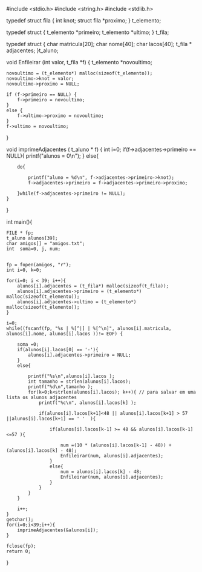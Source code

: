 #include <stdio.h>
#include <string.h>
#include <stdlib.h>


typedef struct fila {
	int knot;
	struct fila *proximo;
} t_elemento;


typedef struct {
	t_elemento *primeiro;
	t_elemento *ultimo;
} t_fila;

typedef struct {
	char matricula[20];
	char nome[40];
	char lacos[40];
	t_fila * adjacentes;
}t_aluno;



void Enfileirar (int valor, t_fila *f) {
	t_elemento *novoultimo;	

	novoultimo = (t_elemento*) malloc(sizeof(t_elemento));		
	novoultimo->knot = valor;									
	novoultimo->proximo = NULL;									

	if (f->primeiro == NULL) {									
		f->primeiro = novoultimo;
	}
	else {
		f->ultimo->proximo = novoultimo;						
	}
	f->ultimo = novoultimo;										
}


void imprimeAdjacentes ( t_aluno * f) {
	int i=0;
	if(f->adjacentes->primeiro == NULL){
		printf("alunos = 0\n");
	}
	else{

		do{

			printf("aluno = %d\n", f->adjacentes->primeiro->knot);
			f->adjacentes->primeiro = f->adjacentes->primeiro->proximo;

		}while(f->adjacentes->primeiro != NULL);
	}

}

int main(){


	FILE * fp;
	t_aluno alunos[39];
	char amigos[] = "amigos.txt";
	int  soma=0, j, num;

	
	fp = fopen(amigos, "r");
	int i=0, k=0;	

	for(i=0; i < 39; i++){
		alunos[i].adjacentes = (t_fila*) malloc(sizeof(t_fila)); 
		alunos[i].adjacentes->primeiro = (t_elemento*) malloc(sizeof(t_elemento));
		alunos[i].adjacentes->ultimo = (t_elemento*) malloc(sizeof(t_elemento));
	}

	i=0;
	while((fscanf(fp, "%s | %[^|] | %[^\n]", alunos[i].matricula, alunos[i].nome, alunos[i].lacos ))!= EOF) {
	
		soma =0;
		if(alunos[i].lacos[0] == '-'){
			alunos[i].adjacentes->primeiro = NULL;
		}
		else{	
			
			printf("%s\n",alunos[i].lacos );
			int tamanho = strlen(alunos[i].lacos);
			printf("%d\n",tamanho );
			for(k=0;k<strlen(alunos[i].lacos); k++){ // para salvar em uma lista os alunos adjacentes
				printf("%c\n", alunos[i].lacos[k] );
				
				if(alunos[i].lacos[k+1]<48 || alunos[i].lacos[k+1] > 57 ||alunos[i].lacos[k+1] == ' '  ){
					
					if(alunos[i].lacos[k-1] >= 48 && alunos[i].lacos[k-1] <=57 ){
						
						num =(10 * (alunos[i].lacos[k-1] - 48)) + (alunos[i].lacos[k] - 48);
						Enfileirar(num, alunos[i].adjacentes);
					}
					else{
						num = alunos[i].lacos[k] - 48;
						Enfileirar(num, alunos[i].adjacentes);
					}
				}
			}
		}

		i++;
	}
	getchar();	
	for(i=0;i<39;i++){
		imprimeAdjacentes(&alunos[i]);
	}

	fclose(fp);
	return 0;
}	

